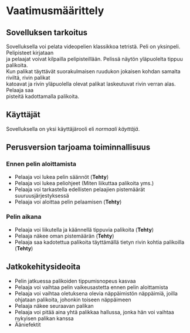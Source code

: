 # Vaatimusmäärittely
## Sovelluksen tarkoitus
Sovelluksella voi pelata videopelien klassikkoa tetristä. Peli on yksinpeli. Pelipisteet kirjataan  
ja pelaajat voivat kilpailla pelipisteillään. Pelissä näytön yläpuolelta tippuu palikoita.  
Kun palikat täyttävät suorakulmaisen ruudukon jokaisen kohdan samalta riviltä, rivin palikat  
katoavat ja rivin yläpuolella olevat palikat laskeutuvat rivin verran alas. Pelaaja saa  
pisteitä kadottamalla palikoita.

## Käyttäjät
Sovelluksella on yksi käyttäjärooli eli *normaali käyttäjä*.

## Perusversion tarjoama toiminnallisuus
### Ennen pelin aloittamista
* Pelaaja voi lukea pelin säännöt (**Tehty**)
* Pelaaja voi lukea peliohjeet (Miten liikuttaa palikoita yms.)
* Pelaaja voi tarkastella edellisten pelaajien pistemäärät suuruusjärjestyksessä
* Pelaaja voi aloittaa pelin pelaamisen (**Tehty**)

### Pelin aikana
* Pelaaja voi liikutella ja käännellä tippuvia palikoita (**Tehty**)
* Pelaaja näkee oman pistemäärän (**Tehty**)
* Pelaaja saa kadotettua palikoita täyttämällä tietyn rivin kohtia palikoilla (**Tehty**)


## Jatkokehitysideoita
* Pelin jatkuessa palikoiden tippumisnopeus kasvaa
* Pelaaja voi vaihtaa pelin vaikeusastetta ennen pelin aloittamista
* Pelaaja voi vaihtaa oletuksena olevia näppäimistön näppäimiä, joilla ohjataan palikoita, johonkin toiseen näppäimeen
* Pelaaja näkee seuraavan palikan
* Pelaaja voi pitää aina yhtä palikkaa hallussa, jonka hän voi vaihtaa nykyisen palikan kanssa
* Ääniefektit

